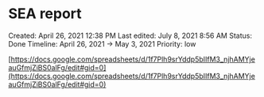 # SEA report

Created: April 26, 2021 12:38 PM
Last edited: July 8, 2021 8:56 AM
Status: Done
Timeline: April 26, 2021 → May 3, 2021
Priority: low

[https://docs.google.com/spreadsheets/d/1f7Plh9srYddp5bIIfM3_njhAMYjeauGfmjZiBS0alFg/edit#gid=0](https://docs.google.com/spreadsheets/d/1f7Plh9srYddp5bIIfM3_njhAMYjeauGfmjZiBS0alFg/edit#gid=0)